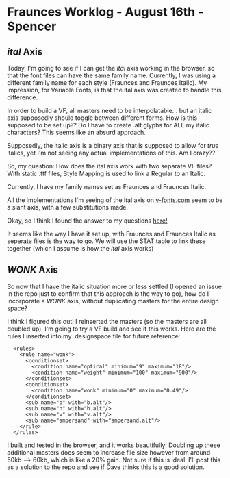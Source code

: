 # Fraunces Worklog - August 16th - Spencer

## _ital_ Axis

Today, I'm going to see if I can get the _ital_ axis working in the browser, so that the font files can have the same family name. Currently, I was using a different family name for each style (Fraunces and Fraunces Italic). My impression, for Variable Fonts, is that the ital axis was created to handle this difference.

In order to build a VF, all masters need to be interpolatable... but an italic axis supposedly should toggle between different forms. How is this supposed to be set up?? Do I have to create .alt glyphs for ALL my italic characters? This seems like an absurd approach.

Supposedly, the italic axis is a binary axis that is supposed to allow for _true_ italics, yet I'm not seeing any actual implementations of this. Am I crazy??

So, my question: How does the ital axis work with two separate VF files? With static .ttf files, Style Mapping is used to link a Regular to an Italic. 

Currently, I have my family names set as Fraunces and Fraunces Italic. 

All the implementations I'm seeing of the ital axis on [v-fonts.com](https://www.v-fonts.com) seem to be a slant axis, with a few substitutions made. 

Okay, so I think I found the answer to my questions [here!](https://github.com/TypeNetwork/Amstelvar/issues/35)

It seems like the way I have it set up, with Fraunces and Fraunces Italic as seperate files is the way to go. We will use the STAT table to link these together (which I assume is how the _ital_ axis works)

## _WONK_ Axis

So now that I have the italic situation more or less settled (I opened an issue in the repo just to confirm that this approach is the way to go), how do I incorporate a _WONK_ axis, without duplicating masters for the entire design space? 

I think I figured this out! I reinserted the masters (so the masters are all doubled up). I'm going to try a VF build and see if this works. Here are the rules I inserted into my .designspace file for future reference:

```
  <rules>
    <rule name="wonk">
      <conditionset>
        <condition name="optical" minimum="9" maximum="18"/>
        <condition name="weight" minimum="100" maximum="900"/>
      </conditionset>
      <conditionset>
        <condition name="wonk" minimum="0" maximum="0.49"/>
      </conditionset>
      <sub name="b" with="b.alt"/>
      <sub name="h" with="h.alt"/>
      <sub name="v" with="v.alt"/>
      <sub name="ampersand" with="ampersand.alt"/>
    </rule>
  </rules>
 ```

I built and tested in the browser, and it works beautifully! Doubling up these additional masters does seem to increase file size however from around 50kb –> 60kb, which is like a 20% gain. Not sure if this is ideal. I'll post this as a solution to the repo and see if Dave thinks this is a good solution.